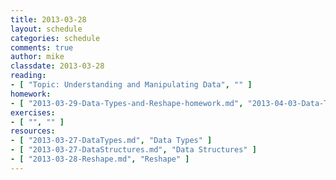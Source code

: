 ```yaml
---
title: 2013-03-28
layout: schedule
categories: schedule
comments: true
author: mike
classdate: 2013-03-28
reading:
- [ "Topic: Understanding and Manipulating Data", "" ]
homework:
- [ "2013-03-29-Data-Types-and-Reshape-homework.md", "2013-04-03-Data-Types-and-Reshape-Answers.md" ]
exercises:
- [ "", "" ]
resources:
- [ "2013-03-27-DataTypes.md", "Data Types" ]
- [ "2013-03-27-DataStructures.md", "Data Structures" ]
- [ "2013-03-28-Reshape.md", "Reshape" ]
---
```


